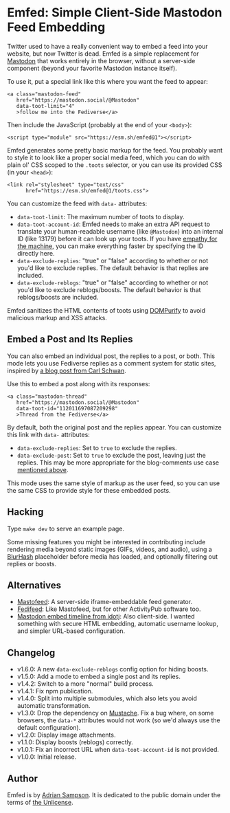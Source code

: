 Emfed: Simple Client-Side Mastodon Feed Embedding
=================================================

Twitter used to have a really convenient way to embed a feed into your website, but now Twitter is dead.
Emfed is a simple replacement for [Mastodon][] that works entirely in the browser, without a server-side component (beyond your favorite Mastodon instance itself).

To use it, put a special link like this where you want the feed to appear:

    <a class="mastodon-feed"
       href="https://mastodon.social/@Mastodon"
       data-toot-limit="4"
       >follow me into the Fediverse</a>

Then include the JavaScript (probably at the end of your `<body>`):

    <script type="module" src="https://esm.sh/emfed@1"></script>

Emfed generates some pretty basic markup for the feed.
You probably want to style it to look like a proper social media feed, which you can do with plain ol' CSS scoped to the `.toots` selector, or you can use its provided CSS (in your `<head>`):

    <link rel="stylesheet" type="text/css"
          href="https://esm.sh/emfed@1/toots.css">

You can customize the feed with `data-` attributes:

* `data-toot-limit`: The maximum number of toots to display.
* `data-toot-account-id`: Emfed needs to make an extra API request to translate your human-readable username (like `@Mastodon`) into an internal ID (like 13179) before it can look up your toots. If you have [empathy for the machine][eftm], you can make everything faster by specifying the ID directly here.
* `data-exclude-replies`: "true" or "false" according to whether or not you'd like to exclude replies. The default behavior is that replies are included.
* `data-exclude-reblogs`: "true" or "false" according to whether or not you'd like to exclude reblogs/boosts. The default behavior is that reblogs/boosts are included.

Emfed sanitizes the HTML contents of toots using [DOMPurify][] to avoid malicious markup and XSS attacks.

[mastodon]: https://joinmastodon.org
[eftm]: https://atp.fm/115
[DOMPurify]: https://github.com/cure53/DOMPurify

Embed a Post and Its Replies
----------------------------

You can also embed an individual post, the replies to a post, or both.
This mode lets you use Fediverse replies as a comment system for static sites, inspired by [a blog post from Carl Schwan][reply-post].

Use this to embed a post along with its responses:

    <a class="mastodon-thread"
       href="https://mastodon.social/@Mastodon"
       data-toot-id="112011697087209298"
       >Thread from the Fediverse</a>

By default, both the original post and the replies appear.
You can customize this link with `data-` attributes:

* `data-exclude-replies`: Set to `true` to exclude the replies.
* `data-exclude-post`: Set to `true` to exclude the post, leaving just the replies. This may be more appropriate for the blog-comments use case [mentioned above][reply-post].

This mode uses the same style of markup as the user feed, so you can use the same CSS to provide style for these embedded posts.

[reply-post]: https://carlschwan.eu/2020/12/29/adding-comments-to-your-static-blog-with-mastodon/

Hacking
-------

Type `make dev` to serve an example page.

Some missing features you might be interested in contributing include rendering media beyond static images (GIFs, videos, and audio), using a [BlurHash][] placeholder before media has loaded, and optionally filtering out replies or boosts.

[BlurHash]: https://blurha.sh/

Alternatives
------------

* [Mastofeed](https://www.mastofeed.com): A server-side iframe-embeddable feed generator.
* [Fedifeed](https://fedifeed.com): Like Mastofeed, but for other ActivityPub software too.
* [Mastodon embed timeline from idotj](https://gitlab.com/idotj/mastodon-embed-timeline): Also client-side. I wanted something with secure HTML embedding, automatic username lookup, and simpler URL-based configuration.

Changelog
---------

* v1.6.0: A new `data-exclude-reblogs` config option for hiding boosts.
* v1.5.0: Add a mode to embed a single post and its replies.
* v1.4.2: Switch to a more "normal" build process.
* v1.4.1: Fix npm publication.
* v1.4.0: Split into multiple submodules, which also lets you avoid automatic transformation.
* v1.3.0: Drop the dependency on [Mustache][]. Fix a bug where, on some browsers, the `data-*` attributes would not work (so we'd always use the default configuration).
* v1.2.0: Display image attachments.
* v1.1.0: Display boosts (reblogs) correctly.
* v1.0.1: Fix an incorrect URL when `data-toot-account-id` is not provided.
* v1.0.0: Initial release.

[mustache]: https://github.com/janl/mustache.js/

Author
------

Emfed is by [Adrian Sampson][adrian].
It is dedicated to the public domain under the terms of [the Unlicense][unl].

[adrian]: https://www.cs.cornell.edu/~asampson/
[unl]: https://unlicense.org
